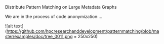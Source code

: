 Distribute Pattern Matching on Large Metadata Graphs

We are in the process of code anonymization ...

![alt text](https://github.com/hpcresearchanddevelopment/patternmatching/blob/master/examples/doc/tree_0011.png = 250x250)
